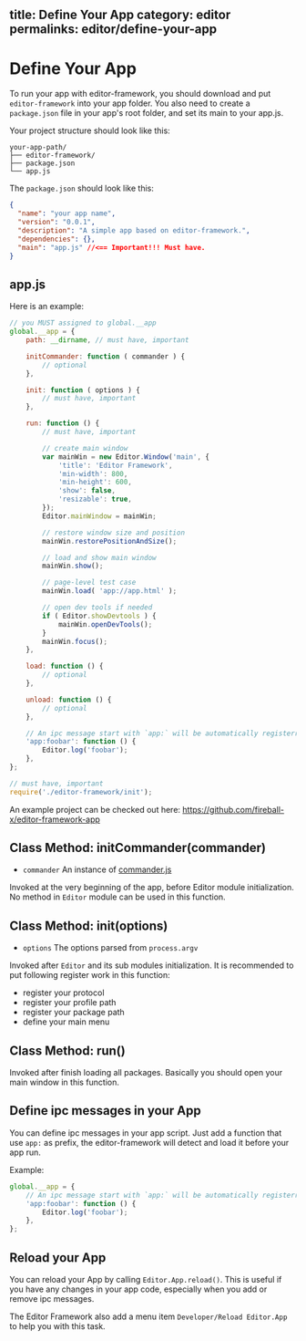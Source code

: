 title: Define Your App
category: editor
permalinks: editor/define-your-app
---

# Define Your App

To run your app with editor-framework, you should download and put `editor-framework` into your app folder. You also need to create a `package.json` file in your app's root folder, and set its main to your app.js.

Your project structure should look like this:

```
your-app-path/
├── editor-framework/
├── package.json
└── app.js
```

The `package.json` should look like this:

```json
{
  "name": "your app name",
  "version": "0.0.1",
  "description": "A simple app based on editor-framework.",
  "dependencies": {},
  "main": "app.js" //<== Important!!! Must have.
}
```

## app.js

Here is an example:

```javascript
// you MUST assigned to global.__app
global.__app = {
    path: __dirname, // must have, important

    initCommander: function ( commander ) {
        // optional
    },

    init: function ( options ) {
        // must have, important
    },

    run: function () {
        // must have, important

        // create main window
        var mainWin = new Editor.Window('main', {
            'title': 'Editor Framework',
            'min-width': 800,
            'min-height': 600,
            'show': false,
            'resizable': true,
        });
        Editor.mainWindow = mainWin;

        // restore window size and position
        mainWin.restorePositionAndSize();

        // load and show main window
        mainWin.show();

        // page-level test case
        mainWin.load( 'app://app.html' );

        // open dev tools if needed
        if ( Editor.showDevtools ) {
            mainWin.openDevTools();
        }
        mainWin.focus();
    },

    load: function () {
        // optional
    },

    unload: function () {
        // optional
    },

    // An ipc message start with `app:` will be automatically registerred
    'app:foobar': function () {
        Editor.log('foobar');
    },
};

// must have, important
require('./editor-framework/init');
```

An example project can be checked out here: https://github.com/fireball-x/editor-framework-app

## Class Method: initCommander(commander)

 - `commander` An instance of [commander.js](https://github.com/tj/commander.js)

Invoked at the very beginning of the app, before Editor module initialization. No method in `Editor` module can be used in this function.

## Class Method: init(options)

 - `options` The options parsed from `process.argv`

Invoked after `Editor` and its sub modules initialization. It is recommended to put following register work in this function:

 - register your protocol
 - register your profile path
 - register your package path
 - define your main menu

## Class Method: run()

Invoked after finish loading all packages. Basically you should open your main window in this function.

## Define ipc messages in your App

You can define ipc messages in your app script. Just add a function that use `app:` as prefix, the editor-framework will detect and load it before your app run.

Example:

```javascript
global.__app = {
    // An ipc message start with `app:` will be automatically registerred
    'app:foobar': function () {
        Editor.log('foobar');
    },
};
```

## Reload your App

You can reload your App by calling `Editor.App.reload()`. This is useful if you have any changes in your app code, especially when you add or remove ipc messages.

The Editor Framework also add a menu item `Developer/Reload Editor.App` to help you with this task.
